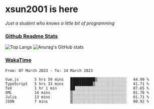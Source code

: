 # xsun2001 is here

*Just a student who knows a little bit of programming*

### [Github Readme Stats](https://github.com/anuraghazra/github-readme-stats)

![Top Langs](https://github-readme-stats.vercel.app/api/top-langs/?username=xsun2001&layout=compact&theme=radical) ![Anurag's GitHub stats](https://github-readme-stats.vercel.app/api?username=xsun2001&show_icons=true&theme=radical)

### [WakaTime](https://wakatime.com)

<!--START_SECTION:waka-->

```text
From: 07 March 2023 - To: 14 March 2023

Vue.js       5 hrs 59 mins   ███████████▒░░░░░░░░░░░░░   44.99 %
TypeScript   5 hrs 33 mins   ██████████▒░░░░░░░░░░░░░░   41.71 %
TeX          1 hr 1 min      ██░░░░░░░░░░░░░░░░░░░░░░░   07.65 %
XML          14 mins         ▒░░░░░░░░░░░░░░░░░░░░░░░░   01.78 %
Julia        13 mins         ▒░░░░░░░░░░░░░░░░░░░░░░░░   01.71 %
JSON         7 mins          ▒░░░░░░░░░░░░░░░░░░░░░░░░   00.92 %
```

<!--END_SECTION:waka-->
